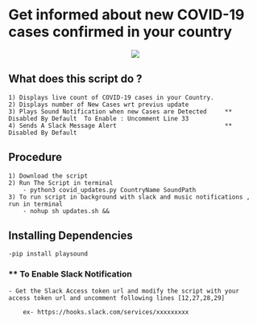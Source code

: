 # Get informed about new COVID-19 cases confirmed in your country 

<p align = "center">
<img src="https://imgur.com/a/nAIkXxb">
 </p>

## What does this script do ?

    1) Displays live count of COVID-19 cases in your Country.
    2) Displays number of New Cases wrt previus update
    3) Plays Sound Notification when new Cases are Detected     ** Disabled By Default  To Enable : Uncomment Line 33 
    4) Sends A Slack Message Alert                              ** Disabled By Default  

## Procedure 

    1) Download the script 
    2) Run The Script in terminal
        - python3 covid_updates.py CountryName SoundPath
    3) To run script in background with slack and music notifications , run in terminal 
        - nohup sh updates.sh &&
 
## Installing Dependencies 
    
    -pip install playsound

### ** To Enable Slack Notification 

    - Get the Slack Access token url and modify the script with your access token url and uncomment following lines [12,27,28,29]

        ex- https://hooks.slack.com/services/xxxxxxxxx